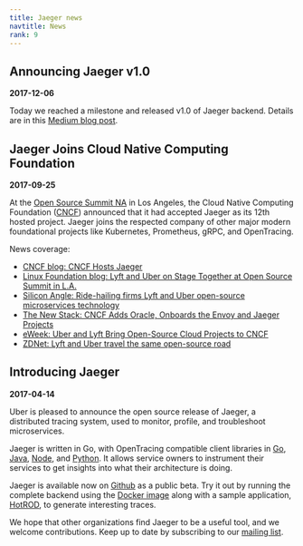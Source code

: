 ```yaml
---
title: Jaeger news
navtitle: News
rank: 9
---
```


## Announcing Jaeger v1.0

**2017-12-06**

Today we reached a milestone and released v1.0 of Jaeger backend. Details are in this
[Medium blog post](https://medium.com/jaegertracing/announcing-jaeger-1-0-37b5990cc59b).

## Jaeger Joins Cloud Native Computing Foundation

**2017-09-25**

At the [Open Source Summit NA](http://events.linuxfoundation.org/events/open-source-summit-north-america) in Los Angeles,
the Cloud Native Computing Foundation ([CNCF](http://cncf.io)) announced that it had accepted Jaeger as its 12th hosted project.
Jaeger joins the respected company of other major modern foundational projects like Kubernetes, Prometheus, gRPC, and OpenTracing.

News coverage:

  * [CNCF blog: CNCF Hosts Jaeger](https://www.cncf.io/blog/2017/09/13/cncf-hosts-jaeger/)
  * [Linux Foundation blog: Lyft and Uber on Stage Together at Open Source Summit in L.A.](https://www.linuxfoundation.org/blog/lyft-and-uber-on-stage-together-at-open-source-summit-in-l-a/)
  * [Silicon Angle: Ride-hailing firms Lyft and Uber open-source microservices technology](https://siliconangle.com/blog/2017/09/13/ride-sharing-firms-lyft-uber-donate-microservices-tech-open-source-community/)
  * [The New Stack: CNCF Adds Oracle, Onboards the Envoy and Jaeger Projects](https://thenewstack.io/cncf-adds-oracle-onboards-envoy-jaeger-projects/)
  * [eWeek: Uber and Lyft Bring Open-Source Cloud Projects to CNCF](http://www.eweek.com/cloud/uber-and-lyft-bring-open-source-cloud-projects-to-cncf)
  * [ZDNet: Lyft and Uber travel the same open-source road](http://www.zdnet.com/article/lyft-and-uber-travel-the-same-open-source-road/)

## Introducing Jaeger

**2017-04-14**

<!-- <img align="right" src="/img/jaeger-vector.svg"> -->
Uber is pleased to announce the open source release of Jaeger, a distributed tracing system, used to monitor, profile, and troubleshoot microservices.

Jaeger is written in Go, with OpenTracing compatible client libraries in [Go](https://github.com/jaegertracing/jaeger-client-go), [Java](https://github.com/jaegertracing/jaeger-client-java), [Node](https://github.com/jaegertracing/jaeger-client-node), and [Python](https://github.com/jaegertracing/jaeger-client-python). It allows service owners to instrument their services to get insights into what their architecture is doing.

Jaeger is available now on [Github](https://github.com/jaegertracing/jaeger) as a public beta. Try it out by running the complete backend using the [Docker image](http://jaeger.readthedocs.io/en/latest/getting_started/#all-in-one-docker-image) along with a sample application, [HotROD](http://jaeger.readthedocs.io/en/latest/getting_started/#sample-application), to generate interesting traces.

We hope that other organizations find Jaeger to be a useful tool, and we welcome contributions.
Keep up to date by subscribing to our [mailing list](https://groups.google.com/forum/#!forum/jaeger-tracing).
